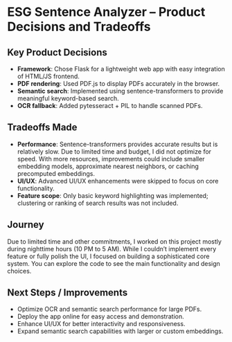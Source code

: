 # ESG Sentence Analyzer – Product Decisions and Tradeoffs

## Key Product Decisions
- **Framework**: Chose Flask for a lightweight web app with easy integration of HTML/JS frontend.
- **PDF rendering**: Used PDF.js to display PDFs accurately in the browser.
- **Semantic search**: Implemented using sentence-transformers to provide meaningful keyword-based search.
- **OCR fallback**: Added pytesseract + PIL to handle scanned PDFs.

## Tradeoffs Made
- **Performance**: Sentence-transformers provides accurate results but is relatively slow. Due to limited time and budget, I did not optimize for speed. With more resources, improvements could include smaller embedding models, approximate nearest neighbors, or caching precomputed embeddings.
- **UI/UX**: Advanced UI/UX enhancements were skipped to focus on core functionality.
- **Feature scope**: Only basic keyword highlighting was implemented; clustering or ranking of search results was not included.

## Journey
Due to limited time and other commitments, I worked on this project mostly during nighttime hours (10 PM to 5 AM). While I couldn’t implement every feature or fully polish the UI, I focused on building a sophisticated core system. You can explore the code to see the main functionality and design choices.

## Next Steps / Improvements
- Optimize OCR and semantic search performance for large PDFs.
- Deploy the app online for easy access and demonstration.
- Enhance UI/UX for better interactivity and responsiveness.
- Expand semantic search capabilities with larger or custom embeddings.

